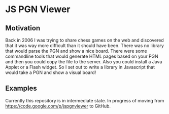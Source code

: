 JS PGN Viewer
=============

Motivation
----------

Back in 2006 I was trying to share chess games on the web and discovered that it was way more difficult than it should have been. There was no library that would parse the PGN and show a nice board. There were some commandline tools that would generate HTML pages based on your PGN and then you could copy the file to the server. Also you could install a Java Applet or a Flash widget. So I set out to write a library in Javascript that would take a PGN and show a visual board!

Examples
----------

Currently this repository is in intermediate state. In progress of moving from https://code.google.com/p/jspgnviewer to GitHub.

<div id='fen' style="visibility: hidden;display:none">
[Event "SOK theme63 corr"]
[Site "corr"]
[Date "1990.??.??"]
[Round "?"]
[White "Brinkmann, W"]
[Black "Hunstock, J"]
[Result "0-1"]
[ECO "A00"]
[SetUp "1"]
[FEN "r1b2k1B/pppp3p/2n2p2/8/3N2nq/1QP3bN/P2PP1Bp/R4K1R b - - 0 14"]
[PlyCount "21"]
[EventDate "1990.??.??"]
[EventType "tourn (corr)"]
[EventRounds "2"]

14... d6 15. Nf3 Qxh3 16. Qxb7 Bxb7 17. Bxh3 Nce5 18. Kg2 Bf4 19. Bxg4 Nxg4 20. Rhf1 Kf7 21. Kh3 h1=Q+ 22. Rxh1 Nf2+ 23. Kg2 Nxh1 24. Rxh1 Rxh8 0-1
</div>
<script>
 var brd = new Board('fen', {'imagePrefix':'img/zurich/',
           'showMovesPane':true,
          'commentFontSize':'10pt',
          'moveFontColor':'#af0000',
          'commentFontColor':"#006699",
          'squareSize':'32px',
          'markLastMove':false,
          'blackSqColor':'url("img/zurich/board/darksquare.gif")',
          'lightSqColor':'url("img/zurich/board/lightquare.gif")',
          'squareBorder':"0px solid #000000",
          'moveBorder':"1px solid #cccccc"
          });
 brd.init()
</script>
